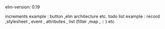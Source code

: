elm-version:  0.19 

increments example  : button ,elm architecture etc.
todo list example : record ,stylesheet , event , attributes , list (filter ,map , :: )  etc